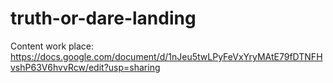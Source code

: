 # truth-or-dare-landing

Content work place: https://docs.google.com/document/d/1nJeu5twLPyFeVxYryMAtE79fDTNFHvshP63V6hvvRcw/edit?usp=sharing
